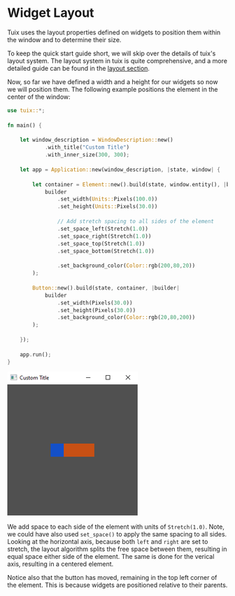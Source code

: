 # Widget Layout

Tuix uses the layout properties defined on widgets to position them within the window and to determine their size.

To keep the quick start guide short, we will skip over the details of tuix's layout system. The layout system in tuix is quite comprehensive, and a more detailed guide can be found in the [layout section](https://geom3trik.github.io/tuix-book/section_2_layout/chapter_1.html).

Now, so far we have defined a width and a height for our widgets so now we will position them. The following example positions the element in the center of the window:

```rs
use tuix::*;

fn main() {

    let window_description = WindowDescription::new()
            .with_title("Custom Title")
            .with_inner_size(300, 300);

    let app = Application::new(window_description, |state, window| {

        let container = Element::new().build(state, window.entity(), |builder| 
            builder
                .set_width(Units::Pixels(100.0))
                .set_height(Units::Pixels(30.0))

                // Add stretch spacing to all sides of the element
                .set_space_left(Stretch(1.0))
                .set_space_right(Stretch(1.0))
                .set_space_top(Stretch(1.0))
                .set_space_bottom(Stretch(1.0))

                .set_background_color(Color::rgb(200,80,20))
        );

        Button::new().build(state, container, |builder| 
            builder
                .set_width(Pixels(30.0))
                .set_height(Pixels(30.0))
                .set_background_color(Color::rgb(20,80,200))
        );

    });

    app.run();
}
```

![widget_layout_01](../images/widget_layout_01.png)


We add space to each side of the element with units of `Stretch(1.0)`. Note, we could have also used `set_space()` to apply the same spacing to all sides. Looking at the horizontal axis, because both `left` and `right` are set to stretch, the layout algorithm splits the free space between them, resulting in equal space either side of the element. The same is done for the verical axis, resulting in a centered element.

Notice also that the button has moved, remaining in the top left corner of the element. This is because widgets are positioned relative to their parents.
